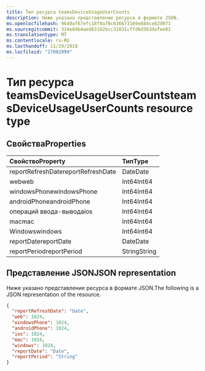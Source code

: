 ```yaml
---
title: Тип ресурса teamsDeviceUsageUserCounts
description: Ниже указано представление ресурса в формате JSON.
ms.openlocfilehash: 9640af67efc18f0a70c636673169e884ce82d971
ms.sourcegitcommit: 334e84b4aed63162bcc31831cffd6d363dafee02
ms.translationtype: MT
ms.contentlocale: ru-RU
ms.lasthandoff: 11/29/2018
ms.locfileid: "27082099"
---
```

# <a name="teamsdeviceusageusercounts-resource-type"></a><span data-ttu-id="6ce73-103">Тип ресурса teamsDeviceUsageUserCounts</span><span class="sxs-lookup"><span data-stu-id="6ce73-103">teamsDeviceUsageUserCounts resource type</span></span>

## <a name="properties"></a><span data-ttu-id="6ce73-104">Свойства</span><span class="sxs-lookup"><span data-stu-id="6ce73-104">Properties</span></span>

| <span data-ttu-id="6ce73-105">Свойство</span><span class="sxs-lookup"><span data-stu-id="6ce73-105">Property</span></span>          | <span data-ttu-id="6ce73-106">Тип</span><span class="sxs-lookup"><span data-stu-id="6ce73-106">Type</span></span>   |
| :---------------- | :----- |
| <span data-ttu-id="6ce73-107">reportRefreshDate</span><span class="sxs-lookup"><span data-stu-id="6ce73-107">reportRefreshDate</span></span> | <span data-ttu-id="6ce73-108">Date</span><span class="sxs-lookup"><span data-stu-id="6ce73-108">Date</span></span>   |
| <span data-ttu-id="6ce73-109">web</span><span class="sxs-lookup"><span data-stu-id="6ce73-109">web</span></span>               | <span data-ttu-id="6ce73-110">Int64</span><span class="sxs-lookup"><span data-stu-id="6ce73-110">Int64</span></span>  |
| <span data-ttu-id="6ce73-111">windowsPhone</span><span class="sxs-lookup"><span data-stu-id="6ce73-111">windowsPhone</span></span>      | <span data-ttu-id="6ce73-112">Int64</span><span class="sxs-lookup"><span data-stu-id="6ce73-112">Int64</span></span>  |
| <span data-ttu-id="6ce73-113">androidPhone</span><span class="sxs-lookup"><span data-stu-id="6ce73-113">androidPhone</span></span>      | <span data-ttu-id="6ce73-114">Int64</span><span class="sxs-lookup"><span data-stu-id="6ce73-114">Int64</span></span>  |
| <span data-ttu-id="6ce73-115">операций ввода-вывода</span><span class="sxs-lookup"><span data-stu-id="6ce73-115">ios</span></span>               | <span data-ttu-id="6ce73-116">Int64</span><span class="sxs-lookup"><span data-stu-id="6ce73-116">Int64</span></span>  |
| <span data-ttu-id="6ce73-117">mac</span><span class="sxs-lookup"><span data-stu-id="6ce73-117">mac</span></span>               | <span data-ttu-id="6ce73-118">Int64</span><span class="sxs-lookup"><span data-stu-id="6ce73-118">Int64</span></span>  |
| <span data-ttu-id="6ce73-119">Windows</span><span class="sxs-lookup"><span data-stu-id="6ce73-119">windows</span></span>           | <span data-ttu-id="6ce73-120">Int64</span><span class="sxs-lookup"><span data-stu-id="6ce73-120">Int64</span></span>  |
| <span data-ttu-id="6ce73-121">reportDate</span><span class="sxs-lookup"><span data-stu-id="6ce73-121">reportDate</span></span>        | <span data-ttu-id="6ce73-122">Date</span><span class="sxs-lookup"><span data-stu-id="6ce73-122">Date</span></span>   |
| <span data-ttu-id="6ce73-123">reportPeriod</span><span class="sxs-lookup"><span data-stu-id="6ce73-123">reportPeriod</span></span>      | <span data-ttu-id="6ce73-124">String</span><span class="sxs-lookup"><span data-stu-id="6ce73-124">String</span></span> |

## <a name="json-representation"></a><span data-ttu-id="6ce73-125">Представление JSON</span><span class="sxs-lookup"><span data-stu-id="6ce73-125">JSON representation</span></span>

<span data-ttu-id="6ce73-126">Ниже указано представление ресурса в формате JSON.</span><span class="sxs-lookup"><span data-stu-id="6ce73-126">The following is a JSON representation of the resource.</span></span>

<!-- {
  "blockType": "resource",
  "@odata.type": "microsoft.graph.teamsDeviceUsageUserCounts"
} -->

```json
{
  "reportRefreshDate": "Date", 
  "web": 1024, 
  "windowsPhone": 1024, 
  "androidPhone": 1024, 
  "ios": 1024, 
  "mac": 1024, 
  "windows": 1024, 
  "reportDate": "Date", 
  "reportPeriod": "String"
}
```
